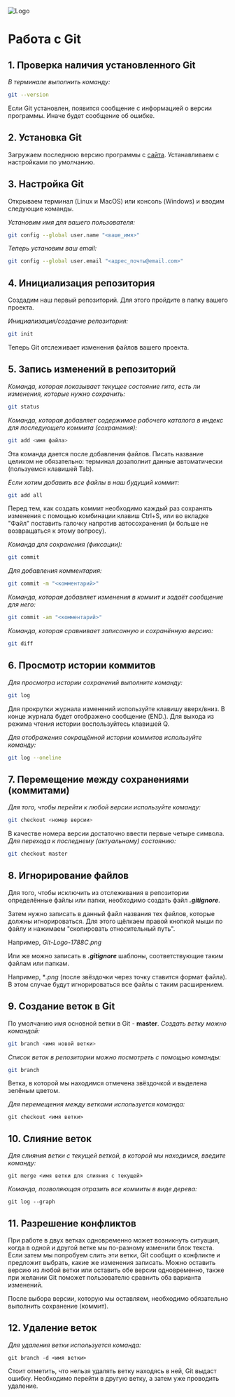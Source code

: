 ![Logo](Git-Logo-1788C.png) 
# Работа с Git
## 1. Проверка наличия установленного Git
*В терминале выполнить команду:*
```bash
git --version
``` 
Если Git установлен, появится сообщение с информацией о версии программы. Иначе будет сообщение об ошибке.
## 2. Установка Git
Загружаем последнюю версию программы с [сайта](https://git-scm.com/download/). Устанавливаем с настройками по умолчанию.
## 3. Настройка Git
Открываем терминал (Linux и MacOS) или консоль (Windows) и вводим следующие команды.

*Установим имя для вашего пользователя:*
```bash
git config --global user.name "<ваше_имя>"
```
*Теперь установим ваш email:*
```bash
git config --global user.email "<адрес_почты@email.com>"
```
## 4. Инициализация репозитория
Создадим наш первый репозиторий. Для этого пройдите в папку вашего проекта.

*Инициализация/создание репозитория:*
```bash
git init
```
Теперь Git отслеживает изменения файлов вашего проекта. 
## 5. Запись изменений в репозиторий
*Команда, которая показывает текущее состояние гита, есть 
ли изменения, которые нужно сохранить:*
```bash
git status
```
*Команда, которая добавляет содержимое рабочего каталога 
в индекс для последующего коммита (сохранения):*
```bash
git add <имя файла>
```
Эта команда дается после добавления
файлов. Писать название целиком не обязательно: терминал дозаполнит данные автоматически (пользуемся клавишей Tab).

*Если хотим добавить все файлы в наш будущий коммит:*
```bash
git add all
```
Перед тем, как создать коммит необходимо каждый раз сохранять изменения с помощью комбинации клавиш Ctrl+S, или во вкладке "Файл" поставить галочку напротив автосохранения (и больше не возвращаться к этому вопросу).

*Команда для сохранения (фиксации):*
```bash
git commit
```
*Для добавления комментария:*
```bash
git commit -m "<комментарий>"
```
*Команда, которая добавляет изменения в коммит и задаёт сообщение для него:*
```bash
git commit -am "<комментарий>"
```
*Команда, которая сравнивает записанную и сохранённую версию:*
```bash
git diff
```
## 6. Просмотр истории коммитов
*Для просмотра истории сохранений выполните команду:*
```bash
git log
```
Для прокрутки журнала изменений используйте клавишу вверх/вниз. В конце журнала будет отображено сообщение (END.). Для выхода из режима чтения истории воспользуйтесь клавишей Q.

*Для отображения сокращённой истории коммитов используйте команду:*
```bash
git log --oneline
```
## 7. Перемещение между сохранениями (коммитами)
*Для того, чтобы перейти к любой версии используйте команду:*
```bash
git checkout <номер версии>
```
В качестве номера версии достаточно ввести первые четыре символа.
*Для перехода к последнему (актуальному) состоянию:*
```bash
git checkout master
```
## 8. Игнорирование файлов
Для того, чтобы исключить из отслеживания в репозитории определённые файлы или папки, необходимо создать файл ***.gitignore***.

Затем нужно записать в данный файл названия тех файлов, которые должны игнорироваться. Для этого щёлкаем правой кнопкой мыши по файлу и нажимаем "скопировать относительный путь". 

Например, *Git-Logo-1788C.png*

Или же можно записать в ***.gitignore*** шаблоны, соответствующие таким файлам или папкам.

Например, **.png* (после звёздочки через точку ставится формат файла). В этом случае будут игнорироваться все файлы с таким расширением.

## 9. Создание веток в Git
По умолчанию имя основной ветки в Git - **master**.
*Создать ветку можно командой:*
```bash
git branch <имя новой ветки>
```
*Список веток в репозитории можно посмотреть с помощью команды:* 
```bash
git branch
```
Ветка, в которой мы находимся отмечена звёздочкой и выделена зелёным цветом.

*Для перемещения между ветками используется команда:*
```brash
git checkout <имя ветки>
```
## 10. Слияние веток
*Для слияния ветки с текущей веткой, в которой мы находимся, введите команду:*
```brash
git merge <имя ветки для слияния с текущей>
```
*Команда, позволяющая отразить все коммиты в виде дерева:*
```brash
git log --graph
```
## 11. Разрешение конфликтов
При работе в двух ветках одновременно может
возникнуть ситуация, когда в одной и другой
ветке мы по-разному изменили блок текста.
Если затем мы попробуем слить эти ветки, Git
сообщит о конфликте и предложит выбрать,
какие же изменения записать. Можно оставить версию из любой ветки или оставить обе версии одновременно, также при желании Git поможет пользователю сравнить оба варианта изменений.

После выбора версии, которую мы оставляем, необходимо обязательно выполнить сохранение (коммит).

## 12. Удаление веток
*Для удаления ветки используется команда:*
```brash
git branch -d <имя ветки>
```
Стоит отметить, что нельзя удалять ветку находясь в ней, Git выдаст ошибку. Необходимо перейти в другую ветку, а затем уже проводить удаление.